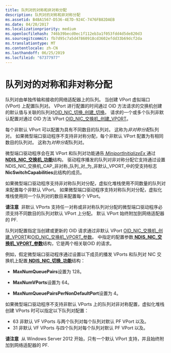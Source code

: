 ```yaml
---
title: 队列对的对称和非对称分配
description: 队列对的对称和非对称分配
ms.assetid: B4BA1567-D536-4E7D-924C-7476FB82DAEB
ms.date: 04/20/2017
ms.localizationpriority: medium
ms.openlocfilehash: 746b39becd0ec1f112eb3a1f053fdd4d5de820d3
ms.sourcegitcommit: fb7d95c7a5d47860918cd3602efdd33b69dcf2da
ms.translationtype: MT
ms.contentlocale: zh-CN
ms.lasthandoff: 06/25/2019
ms.locfileid: "67377977"
---
```

# <a name="symmetric-and-asymmetric-assignment-of-queue-pairs"></a>队列对的对称和非对称分配


队列对由单独传输和接收的网络适配器上的队列。 当创建 VPort 虚拟端口 (VPort) 上配置队列对。 VPort 进行配置的时间通过 OID 方法请求的交换机创建的默认值与关联的队列对[OID\_NIC\_切换\_创建\_切换](https://docs.microsoft.com/windows-hardware/drivers/network/oid-nic-switch-create-switch)。 请求的一个或多个队列非默认配置对通过 OID 方法 VPort [OID\_NIC\_交换机\_创建\_VPORT](https://docs.microsoft.com/windows-hardware/drivers/network/oid-nic-switch-create-vport)。

每个非默认 VPort 可以配置为具有不同数目的队列对。 这称为*非对称分配*队列对。 如果微型端口驱动程序不支持非对称分配，每个非默认 VPort 配置为有相同数目的队列对。 这称为*对称分配*队列对。

微型端口驱动程序会在其 VPort 和队列对功能通告[ *MiniportInitializeEx* ](https://docs.microsoft.com/windows-hardware/drivers/ddi/content/ndis/nc-ndis-miniport_initialize)通过[ **NDIS\_NIC\_交换机\_功能**](https://docs.microsoft.com/windows-hardware/drivers/ddi/content/ntddndis/ns-ntddndis-_ndis_nic_switch_capabilities)结构。 驱动程序播发的队列对非对称分配它支持通过设置 NDIS\_NIC\_交换机\_CAP\_非对称\_队列\_对\_为\_非默认\_VPORT\_中的受支持标志**NicSwitchCapabilities**此结构的成员。

如果微型端口驱动程序支持非对称队列对分配，虚拟化堆栈使用不同数量的队列对来配置每个非默认 VPort。 如果微型端口驱动程序支持对称队列对分配，虚拟化堆栈使用同一个队列对的数目来配置每个 VPort。

**请注意**  非默认 VPorts 支持任一对称或非对称队列对分配的微型端口驱动程序必须支持不同数目的队列对默认 VPort 上分配。 默认 VPort 始终附加到网络适配器的 PF.

 

队列对配置指定当创建或更新的 OID 请求通过非默认 VPort [OID\_NIC\_交换机\_创建\_VPORT](https://docs.microsoft.com/windows-hardware/drivers/network/oid-nic-switch-create-vport)和[OID\_NIC\_交换机\_VPORT\_参数](https://docs.microsoft.com/windows-hardware/drivers/network/oid-nic-switch-vport-parameters)。 中指定的配置参数[ **NDIS\_NIC\_交换机\_VPORT\_参数**](https://docs.microsoft.com/windows-hardware/drivers/ddi/content/ntddndis/ns-ntddndis-_ndis_nic_switch_vport_parameters)结构，它是两个相关联OID 的请求。

例如，假定微型端口驱动程序通过设置以下成员的播发 VPorts 和队列对 NIC 交换机上配置[ **NDIS\_NIC\_切换\_功能**](https://docs.microsoft.com/windows-hardware/drivers/ddi/content/ntddndis/ns-ntddndis-_ndis_nic_switch_capabilities)结构：

-   **MaxNumQueuePairs**设置为 128。

-   **MaxNumVPorts**设置为 64。

-   **MaxNumQueuePairsPerNonDefaultPort**设置为 4。

如果微型端口驱动程序不支持非默认 VPorts 上的队列对非对称配置，虚拟化堆栈创建 VPorts 时可以指定以下队列对配置：

-   63 非默认 VF VPorts 与两个队列对每个队列对默认 PF VPort 以及。
-   31 非默认 VF VPorts 与四个队列对每个队列对默认 PF VPort 以及。

**请注意**  从 Windows Server 2012 开始，只有一个默认 VPort 支持，并且始终附加到网络适配器的 PF.

 

 

 





